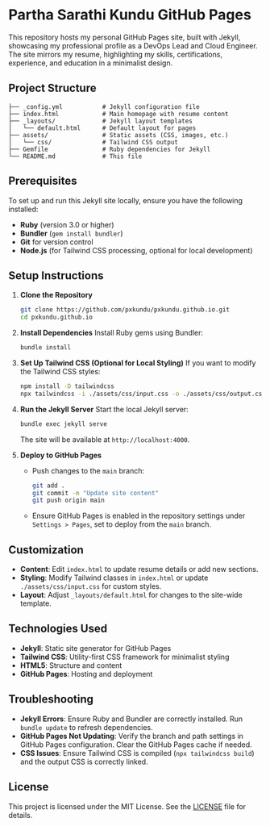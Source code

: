 # Partha Sarathi Kundu GitHub Pages

This repository hosts my personal GitHub Pages site, built with Jekyll, showcasing my professional profile as a DevOps Lead and Cloud Engineer. The site mirrors my resume, highlighting my skills, certifications, experience, and education in a minimalist design.

## Project Structure

```
├── _config.yml           # Jekyll configuration file
├── index.html            # Main homepage with resume content
├── _layouts/             # Jekyll layout templates
│   └── default.html      # Default layout for pages
├── assets/               # Static assets (CSS, images, etc.)
│   └── css/              # Tailwind CSS output
├── Gemfile               # Ruby dependencies for Jekyll
└── README.md             # This file
```

## Prerequisites

To set up and run this Jekyll site locally, ensure you have the following installed:

- **Ruby** (version 3.0 or higher)
- **Bundler** (`gem install bundler`)
- **Git** for version control
- **Node.js** (for Tailwind CSS processing, optional for local development)

## Setup Instructions

1. **Clone the Repository**
   ```bash
   git clone https://github.com/pxkundu/pxkundu.github.io.git
   cd pxkundu.github.io
   ```

2. **Install Dependencies**
   Install Ruby gems using Bundler:
   ```bash
   bundle install
   ```

3. **Set Up Tailwind CSS (Optional for Local Styling)**
   If you want to modify the Tailwind CSS styles:
   ```bash
   npm install -D tailwindcss
   npx tailwindcss -i ./assets/css/input.css -o ./assets/css/output.css --watch
   ```

4. **Run the Jekyll Server**
   Start the local Jekyll server:
   ```bash
   bundle exec jekyll serve
   ```
   The site will be available at `http://localhost:4000`.

5. **Deploy to GitHub Pages**
   - Push changes to the `main` branch:
     ```bash
     git add .
     git commit -m "Update site content"
     git push origin main
     ```
   - Ensure GitHub Pages is enabled in the repository settings under `Settings > Pages`, set to deploy from the `main` branch.

## Customization

- **Content**: Edit `index.html` to update resume details or add new sections.
- **Styling**: Modify Tailwind classes in `index.html` or update `./assets/css/input.css` for custom styles.
- **Layout**: Adjust `_layouts/default.html` for changes to the site-wide template.

## Technologies Used

- **Jekyll**: Static site generator for GitHub Pages
- **Tailwind CSS**: Utility-first CSS framework for minimalist styling
- **HTML5**: Structure and content
- **GitHub Pages**: Hosting and deployment

## Troubleshooting

- **Jekyll Errors**: Ensure Ruby and Bundler are correctly installed. Run `bundle update` to refresh dependencies.
- **GitHub Pages Not Updating**: Verify the branch and path settings in GitHub Pages configuration. Clear the GitHub Pages cache if needed.
- **CSS Issues**: Ensure Tailwind CSS is compiled (`npx tailwindcss build`) and the output CSS is correctly linked.

## License

This project is licensed under the MIT License. See the [LICENSE](LICENSE) file for details.
